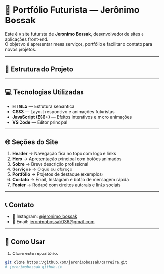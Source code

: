 # 🚀 Portfólio Futurista — Jerônimo Bossak

Este é o site futurista de **Jeronimo Bossak**, desenvolvedor de sites e aplicações front-end.  
O objetivo é apresentar meus serviços, portfólio e facilitar o contato para novos projetos.

---

## 📂 Estrutura do Projeto


---

## 💻 Tecnologias Utilizadas

- **HTML5** — Estrutura semântica
- **CSS3** — Layout responsivo e animações futuristas
- **JavaScript (ES6+)** — Efeitos interativos e micro animações
- **VS Code** — Editor principal

---

## 🌐 Seções do Site

1. **Header** → Navegação fixa no topo com logo e links  
2. **Hero** → Apresentação principal com botões animados  
3. **Sobre** → Breve descrição profissional  
4. **Serviços** → O que eu ofereço  
5. **Portfólio** → Projetos de destaque (exemplos)  
6. **Contato** → Email, Instagram e botão de mensagem rápida  
7. **Footer** → Rodapé com direitos autorais e links sociais  

---

## 📞 Contato

- 📸 Instagram: [@jeronimo_bossak](https://instagram.com/jeronimo_bossak)  
- 📧 Email: [jeronimobossak036@gmail.com](mailto:jeronimobossak036@gmail.com)  

---

## 🚀 Como Usar

1. Clone este repositório:

```bash
git clone https://github.com/jeronimobossak/carreira.git
# jeronimobossak.github.io
